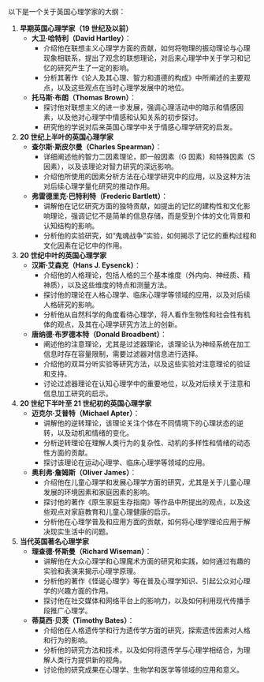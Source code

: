 以下是一个关于英国心理学家的大纲：
1. **早期英国心理学家（19 世纪及以前）**
    - **大卫·哈特利（David Hartley）**：
        - 介绍他在联想主义心理学方面的贡献，如何将物理的振动理论与心理现象相联系，提出了观念的联想理论，对后来心理学中关于学习和记忆的研究产生了一定的影响。
        - 分析其著作《论人及其心理、智力和道德的构成》中所阐述的主要观点，以及这些观点在当时心理学发展中的地位。
    - **托马斯·布朗（Thomas Brown）**：
        - 探讨他对联想主义的进一步发展，强调心理活动中的暗示和情感因素，以及他对心理学中情感和认知关系的初步探讨。
        - 研究他的学说对后来英国心理学中关于情感心理学研究的启发。
2. **20 世纪上半叶的英国心理学家**
    - **查尔斯·斯皮尔曼（Charles Spearman）**：
        - 详细阐述他的智力二因素理论，即一般因素（G 因素）和特殊因素（S 因素），以及该理论对智力研究的深远影响。
        - 介绍他所使用的因素分析方法在心理学研究中的应用，以及这种方法对后续心理学量化研究的推动作用。
    - **弗雷德里克·巴特利特（Frederic Bartlett）**：
        - 讲解他在记忆研究方面的独特贡献，如提出的记忆的建构性和文化影响理论，强调记忆不是简单的信息存储，而是受到个体的文化背景和认知结构的影响。
        - 分析他的实验研究，如“鬼魂战争”实验，如何揭示了记忆的重构过程和文化因素在记忆中的作用。
3. **20 世纪中叶的英国心理学家**
    - **汉斯·艾森克（Hans J. Eysenck）**：
        - 介绍他的人格理论，包括人格的三个基本维度（外内向、神经质、精神质），以及这些维度的特点和测量方法。
        - 探讨他的理论在人格心理学、临床心理学等领域的应用，以及对后续人格研究的影响。
        - 分析他从自然科学的角度看待心理学，将人看作生物性和社会性有机体的观点，及其在心理学研究方法上的创新。
    - **唐纳德·布罗德本特（Donald Broadbent）**：
        - 阐述他的注意理论，尤其是过滤器理论，该理论认为神经系统在加工信息时存在容量限制，需要过滤器对信息进行选择。
        - 介绍他的双耳分听实验等研究方法，以及这些实验对注意理论的验证和支持。
        - 讨论过滤器理论在认知心理学中的重要地位，以及对后续关于注意和信息加工研究的启示。
4. **20 世纪下半叶至 21 世纪初的英国心理学家**
    - **迈克尔·艾普特（Michael Apter）**：
        - 讲解他的逆转理论，该理论关注个体在不同情境下的心理状态的逆转，以及动机和情绪的变化。
        - 分析逆转理论在理解人类行为的复杂性、动机的多样性和情绪的动态性方面的贡献。
        - 探讨该理论在运动心理学、临床心理学等领域的应用。
    - **奥利弗·詹姆斯（Oliver James）**：
        - 介绍他在儿童心理学和发展心理学方面的研究，尤其是关于儿童心理发展的环境因素和家庭因素的影响。
        - 探讨他的著作《原生家庭生存指南》等作品中所提出的观点，以及这些观点对家庭教育和儿童心理健康的启示。
        - 分析他在心理学普及和应用方面的贡献，如何将心理学理论应用于解决现实生活中的问题。
5. **当代英国著名心理学家**
    - **理查德·怀斯曼（Richard Wiseman）**：
        - 讲解他在大众心理学和心理魔术方面的研究和实践，如何通过有趣的实验和表演来揭示心理学原理。
        - 分析他的著作《怪诞心理学》等在普及心理学知识、引起公众对心理学的兴趣方面的作用。
        - 探讨他在社交媒体和网络平台上的影响力，以及如何利用现代传播手段推广心理学。
    - **蒂莫西·贝茨（Timothy Bates）**：
        - 介绍他在人格遗传学和行为遗传学方面的研究，探索遗传因素对人格和行为的影响。
        - 分析他的研究方法和技术，以及如何将遗传学与心理学相结合，为理解人类行为提供新的视角。
        - 讨论他的研究成果在心理学、生物学和医学等领域的应用和意义。

